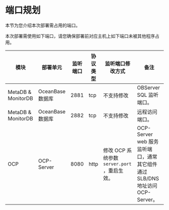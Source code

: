 # 端口规划

本节为您介绍本次部署需占用的端口。

本次部署需使用如下端口，请您确保部署前对应主机上如下端口未被其他程序占用。

|          模块          |      部署单元      | 监听端口 | 协议类型 |                               监听端口修改方式                               |                           备注                            |
|----------------------|----------------|------|------|----------------------------------------------------------------------|---------------------------------------------------------|
| MetaDB \&  MonitorDB | OceanBase  数据库 | 2881 | tcp  | 不支持修改                                                                | OBServer SQL 监听端口。                                      |
| MetaDB \&  MonitorDB | OceanBase  数据库 | 2882 | tcp  | 不支持修改                                                                | 远程访问端口。                                                 |
| OCP                  | OCP-Server     | 8080 | http | 修改 OCP 系统参数  `server.port` ，重启生效。 | OCP-Server web 服务监听端口，通常其它组件通过 SLB/DNS 地址访问 OCP-Server。 |
